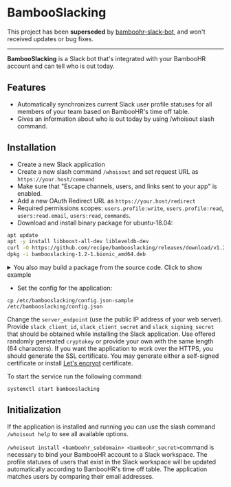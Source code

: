 BambooSlacking  
==

This project has been **superseded** by [bamboohr-slack-bot](https://github.com/recipe/bamboohr-slack-bot), and won't received updates or bug fixes.

----

**BambooSlacking** is a Slack bot that's integrated with your BambooHR account 
and can tell who is out today.

Features
--

* Automatically synchronizes current Slack user profile statuses 
for all members of your team based on BambooHR's time off table.
* Gives an information about who is out today by using /whoisout slash command. 

Installation
--

* Create a new Slack application
* Create a new slash command `/whoisout` and set request URL as `https://your.host/command`
* Make sure that "Escape channels, users, and links sent to your app" is enabled.
* Add a new OAuth Redirect URL as `https://your.host/redirect`
* Required permissions scopes: `users.profile:write`, 
`users.profile:read`, 
`users:read.email`,
`users:read`, 
`commands`.
* Download and install binary package for ubuntu-18.04: 

```bash
apt update
apt -y install libboost-all-dev libleveldb-dev
curl -O https://github.com/recipe/bambooslacking/releases/download/v1.2/bambooslacking-1.2-1.bionic_amd64.deb
dpkg -i bambooslacking-1.2-1.bionic_amd64.deb
```

<details><summary>You also may build a package from the source code. Click to show example</summary>
<p>

Build and run a docker container
```bash
git clone https://github.com/recipe/bambooslacking.git
cd bambooslacking
docker build -t bambooslacking:latest . 
export WORKDIR=/usr/src/bambooslacking
docker run -it --rm --name builder -w "$WORKDIR" -v "$(pwd)":"$WORKDIR" --tmpfs /tmp bambooslacking /bin/bash
```
Execute the following inside the container:
```bash
rm -fr build && mkdir -p build/release
cd build/release
cmake ../..
make
cd ../..
# build the package
./deb/build.sh
# to install the package
PKG=$(ls ./build/bambooslacking*.deb)
dpkg -i "$PKG"
```
</p>
</details>

* Set the config for the application:
```
cp /etc/bambooslacking/config.json-sample /etc/bambooslacking/config.json
```

Change the `server_endpoint` (use the public IP address of your web server).
Provide `slack_client_id`, `slack_client_secret` and `slack_signing_secret` that 
should be obtained while installing the Slack application. 
Use offered randomly generated `cryptokey` or provide your own with the same length (64 characters).
If you want the application to work over the HTTPS, you should generate the SSL certificate.
You may generate either a self-signed certificate or install [Let's encrypt](https://letsencrypt.org/) certificate.

To start the service run the following command:
```
systemctl start bambooslacking
```

Initialization
--
If the application is installed and running you can use the slash command 
`/whoisout help` to see all available options.
 
`/whoisout install <bamboohr_subdomain> <bamboohr_secret>`command is necessary to bind your 
BambooHR account to a Slack workspace. The profile statuses of users that exist in the Slack workspace 
will be updated automatically according to BambooHR's time off table. 
The application matches users by comparing their email addresses.

